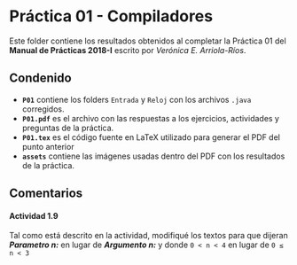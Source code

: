 # Práctica 01 - Compiladores

Este folder contiene los resultados obtenidos al completar la Práctica 01
del **Manual de Prácticas 2018-I** escrito por *Verónica E. Arriola-Ríos*.

## Condenido

* **`P01`** contiene los folders `Entrada` y `Reloj` con los archivos `.java` corregidos.
* **`P01.pdf`** es el archivo con las respuestas a los ejercicios, actividades y preguntas de la práctica.
* **`P01.tex`** es el código fuente en LaTeX utilizado para generar el PDF del punto anterior
* **`assets`** contiene las imágenes usadas dentro del PDF con los resultados de la práctica.

## Comentarios

#### Actividad 1.9

Tal como está descrito en la actividad, modifiqué los textos para que dijeran ***Parametro n:***
en lugar de ***Argumento n:*** y donde `0 < n < 4` en lugar de `0 ≤ n < 3`
